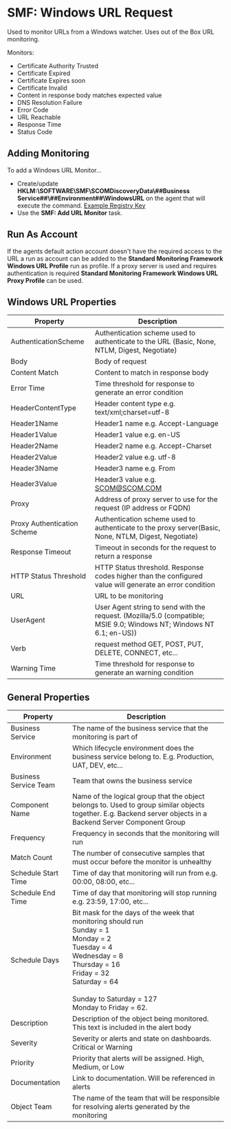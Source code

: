 ﻿
# SMF: Windows URL Request
Used to monitor URLs from a Windows watcher. Uses out of the Box URL monitoring.

Monitors:

* Certificate Authority Trusted
* Certificate Expired
* Certificate Expires soon
* Certificate Invalid
* Content in response body matches expected value
* DNS Resolution Failure
* Error Code
* URL Reachable
* Response Time
* Status Code

## Adding Monitoring

To add a Windows URL Monitor...

* Create/update **HKLM:\SOFTWARE\SMF\SCOMDiscoveryData\\##Business Service##\\##Environment##\\WindowsURL** on the agent that will execute the command. [Example Registry Key](https://github.com/KeithRochester/Standard-Monitoring-Framework/blob/main/Documentation/Example%20Files/WindowsURL.reg)
* Use the **SMF: Add URL Monitor** task.                 

## Run As Account
If the agents default action account doesn't have the required access to the URL a run as account can be added to the **Standard Monitoring Framework Windows URL Profile** run as profile. If a proxy server is used and requires authentication is required **Standard Monitoring Framework Windows URL Proxy Profile** can be used.

## Windows URL Properties 

|Property|Description|
|-|-|
|AuthenticationScheme|Authentication scheme used to authenticate to the URL (Basic, None, NTLM, Digest, Negotiate)|
|Body|Body of request|
|Content Match|Content to match in response body|
|Error Time|Time threshold for response to generate an error condition|
|HeaderContentType|Header content type e.g. text/xml;charset=utf-8|
|Header1Name|Header1 name e.g. Accept-Language|
|Header1Value|Header1 value e.g. en-US|
|Header2Name|Header2 name e.g. Accept-Charset|
|Header2Value|Header2 value e.g. utf-8|
|Header3Name|Header3 name e.g. From|
|Header3Value|Header3 value e.g. SCOM@SCOM.COM|
|Proxy|Address of proxy server to use for the request (IP address or FQDN)|
|Proxy Authentication Scheme|Authentication scheme used to authenticate to the proxy server(Basic, None, NTLM, Digest, Negotiate)|
|Response Timeout|Timeout in seconds for the request to return a response|
|HTTP Status Threshold|HTTP Status threshold. Response codes higher than the configured value will generate an error condition|
|URL|URL to be monitoring|
|UserAgent|User Agent string to send with the request. (Mozilla/5.0 (compatible; MSIE 9.0; Windows NT; Windows NT 6.1; en-US))|
|Verb|request method GET, POST, PUT, DELETE, CONNECT, etc... |
|Warning Time|Time threshold for response to generate an warning condition|

## General Properties

|Property|Description|
|-|-|
|Business Service|The name of the business service that the monitoring is part of|
|Environment|Which lifecycle environment does the business service belong to. E.g. Production, UAT, DEV, etc...|
|Business Service Team|Team that owns the business service|
|Component Name|Name of the logical group that the object belongs to. Used to group similar objects together. E.g. Backend server objects in a Backend Server Component Group|
|Frequency|Frequency in seconds that the monitoring will run|
|Match Count|The number of consecutive samples that must occur before the monitor is unhealthy|
|Schedule Start Time|Time of day that monitoring will run from e.g. 00:00, 08:00, etc...|
|Schedule End Time|Time of day that monitoring will stop running e.g. 23:59, 17:00, etc...|
|Schedule Days|Bit mask for the days of the week that monitoring should run<br>Sunday = 1<br>  Monday = 2 <br>Tuesday = 4<br>Wednesday = 8<br>Thursday = 16<br>Friday = 32<br>Saturday = 64<br><br>Sunday to Saturday = 127<br>Monday to Friday = 62.|
|Description|Description of the object being monitored. This text is included in the alert body|
|Severity|Severity or alerts and state on dashboards. Critical or Warning|
|Priority|Priority that alerts will be assigned. High, Medium, or Low|
|Documentation|Link to documentation. Will be referenced in alerts|
|Object Team|The name of the team that will be responsible for resolving alerts generated by the monitoring|
